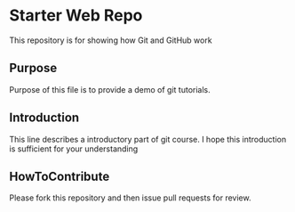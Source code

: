 # Starter Web Repo
This repository is for showing how Git and GitHub work

## Purpose
Purpose of this file is to provide a demo of git tutorials.

## Introduction
This line describes a introductory part of git course.
I hope this introduction is sufficient for your understanding

## HowToContribute

Please fork this repository and then issue pull requests for review.